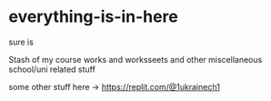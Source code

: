 # everything-is-in-here

sure is

Stash of my course works and worksseets and other miscellaneous school/uni related stuff

some other stuff here -> https://replit.com/@1ukrainech1
